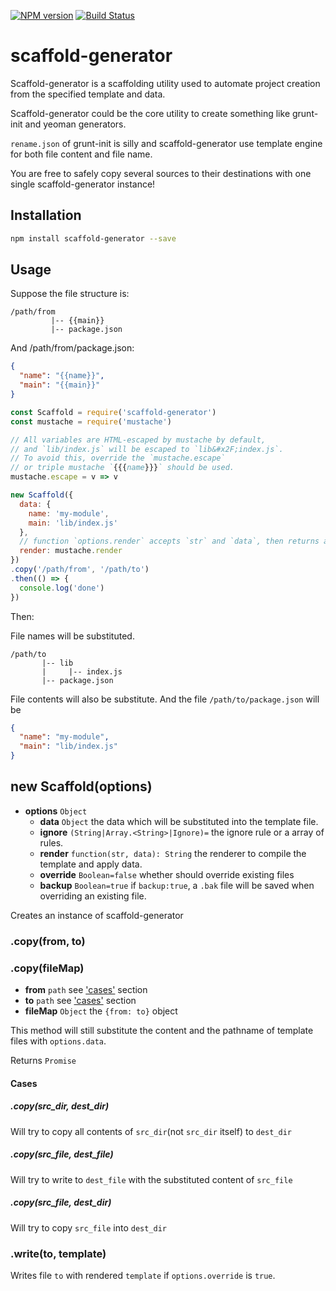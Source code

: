 [![NPM version](https://badge.fury.io/js/scaffold-generator.svg)](http://badge.fury.io/js/scaffold-generator)
[![Build Status](https://travis-ci.org/kaelzhang/node-scaffold-generator.svg?branch=master)](https://travis-ci.org/kaelzhang/node-scaffold-generator)

# scaffold-generator

Scaffold-generator is a scaffolding utility used to automate project creation from the specified template and data.

Scaffold-generator could be the core utility to create something like grunt-init and yeoman generators.

`rename.json` of grunt-init is silly and scaffold-generator use template engine for both file content and file name.

You are free to safely copy several sources to their destinations with one single scaffold-generator instance!

## Installation

```bash
npm install scaffold-generator --save
```

## Usage

Suppose the file structure is:

```
/path/from
         |-- {{main}}
         |-- package.json
```

And /path/from/package.json:

```json
{
  "name": "{{name}}",
  "main": "{{main}}"
}
```

```js
const Scaffold = require('scaffold-generator')
const mustache = require('mustache')

// All variables are HTML-escaped by mustache by default,
// and `lib/index.js` will be escaped to `lib&#x2F;index.js`.
// To avoid this, override the `mustache.escape`
// or triple mustache `{{{name}}}` should be used.
mustache.escape = v => v

new Scaffold({
  data: {
    name: 'my-module',
    main: 'lib/index.js'
  },
  // function `options.render` accepts `str` and `data`, then returns a `str`
  render: mustache.render
})
.copy('/path/from', '/path/to')
.then(() => {
  console.log('done')
})
```

Then:

File names will be substituted.

```
/path/to
       |-- lib
       |     |-- index.js
       |-- package.json
```

File contents will also be substitute. And the file `/path/to/package.json` will be

```json
{
  "name": "my-module",
  "main": "lib/index.js"
}
```

## new Scaffold(options)

- **options** `Object`
  - **data** `Object` the data which will be substituted into the template file.
  - **ignore** `(String|Array.<String>|Ignore)=` the ignore rule or a array of rules.
  - **render** `function(str, data): String` the renderer to compile the template and apply data.
  - **override** `Boolean=false` whether should override existing files
  - **backup** `Boolean=true` if `backup:true`, a `.bak` file will be saved when overriding an existing file.

Creates an instance of scaffold-generator

### .copy(from, to)
### .copy(fileMap)

- **from** `path` see ['cases'](#cases) section
- **to** `path` see ['cases'](#cases) section
- **fileMap** `Object` the `{from: to}` object

This method will still substitute the content and the pathname of template files with `options.data`.

Returns `Promise`

#### Cases

##### .copy(src_dir, dest_dir)

Will try to copy all contents of `src_dir`(not `src_dir` itself) to `dest_dir`

##### .copy(src_file, dest_file)

Will try to write to `dest_file` with the substituted content of `src_file`

##### .copy(src_file, dest_dir)

Will try to copy `src_file` into `dest_dir`


### .write(to, template)

Writes file `to` with rendered `template` if `options.override` is `true`.

